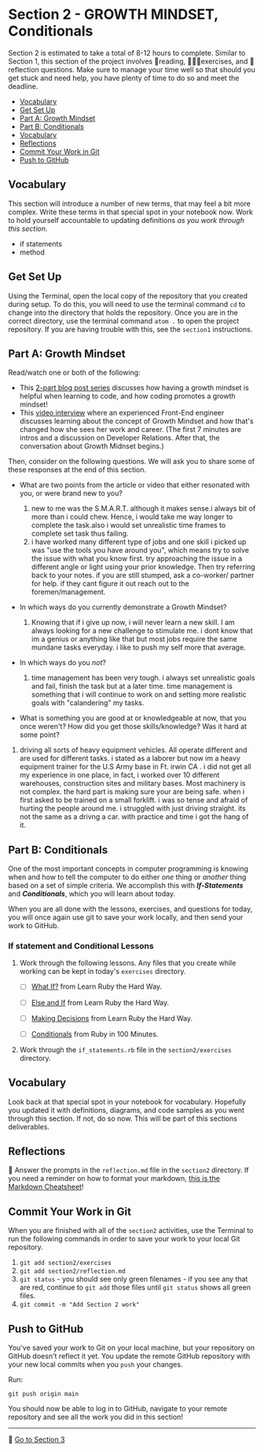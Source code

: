 # Section 2 - GROWTH MINDSET, Conditionals

Section 2 is estimated to take a total of 8-12 hours to complete. Similar to Section 1, this section of the project involves 📒reading, 👨🏽‍💻exercises, and 📝reflection questions. Make sure to manage your time well so that should you get stuck and need help, you have plenty of time to do so and meet the deadline.

- [Vocabulary](#vocabulary)
- [Get Set Up](#get-set-up)
- [Part A: Growth Mindset](#part-a-growth-mindset)
- [Part B: Conditionals](#part-b-conditionals)
- [Vocabulary](#vocabulary-1)
- [Reflections](#reflections)
- [Commit Your Work in Git](#commit-your-work-in-git)
- [Push to GitHub](#push-to-github)

## Vocabulary

This section will introduce a number of new terms, that may feel a bit more complex. Write these terms in that special spot in your notebook now. Work to hold yourself accountable to updating definitions _as you work through this section_.

- if statements
- method

## Get Set Up

Using the Terminal, open the local copy of the repository that you created during setup.  To do this, you will need to use the terminal command `cd` to change into the directory that holds the repository. Once you are in the correct directory, use the terminal command `atom .` to open the project repository. If you are having trouble with this, see the `section1` instructions.

## Part A: Growth Mindset

Read/watch one or both of the following:
- This [2-part blog post series](https://blog.mindsetworks.com/entry/how-having-a-growth-mindset-can-help-you-learn-to-code) discusses how having a growth mindset is helpful when learning to code, and how coding promotes a growth mindset!
- This [video interview](https://dev.to/hackflix_dev/how-to-hack-a-growth-mindset-b1g) where an experienced Front-End engineer discusses learning about the concept of Growth Mindset and how that's changed how she sees her work and career. (The first 7 minutes are intros and a discussion on Developer Relations. After that, the conversation about Growth Midnset begins.)

Then, consider on the following questions. We will ask you to share some of these responses at the end of this section.
- What are two points from the article or video that either resonated with you, or were brand new to you?
  1. new to me was the S.M.A.R.T. although it makes sense.i always bit of more than i could  chew. Hence, i would take me way longer to complete the task.also i would set unrealistic time frames to complete set task thus failing.
  2. i have worked many different type of jobs and one skill i picked up was "use the tools you have around you", which means try to solve the issue with what you know first. try approaching the issue in a different angle or light using your prior knowledge. Then try referring back to your notes. if you are still stumped, ask a co-worker/ partner for help. if they cant figure it out reach out to the foremen/management.

- In which ways do you currently demonstrate a Growth Mindset?

  1. Knowing that if i give up now, i will never learn a new skill. I am always looking for a new challenge to stimulate me. i dont know that im a genius or anything like that but most jobs require the same mundane tasks everyday. i like to push my self more that average.

- In which ways do you _not_?

  1. time management has been very tough. i always set unrealistic goals and fail, finish the task but at a later time. time management is something that i will continue to work on and setting more realistic goals with "calandering" my tasks.

- What is something you are good at or knowledgeable at now, that you once weren't? How did you get those skills/knowledge? Was it hard at some point?

1. driving all sorts of heavy equipment vehicles. All operate different and are used for different tasks. i stated as a laborer but now im a heavy equipment trainer for the U.S Army base in Ft. irwin CA . i did not get all my experience in one place, in fact, i worked over 10 different warehouses, construction sites and military bases. Most machinery is not complex. the hard part is making sure your are being safe. when i first asked to be trained on a small forklift. i was so tense and afraid of hurting the people around me. i struggled with just driving straight. its not the same as a drivng a car. with practice and time i got the hang of it. 



## Part B: Conditionals

One of the most important concepts in computer programming is knowing when and how to tell the computer to do either _one_ thing or _another_ thing based on a set of simple criteria.  We accomplish this with ***If-Statements*** and ***Conditionals***, which you will learn about today.

When you are all done with the lessons, exercises, and questions for today, you will once again use git to save your work locally, and then send your work to GitHub.

### If statement and Conditional Lessons

1. Work through the following lessons. Any files that you create while working can be kept in today's `exercises` directory.

    - [ ] [What If?](https://learnrubythehardway.org/book/ex29.html) from Learn Ruby the Hard Way.

    - [ ] [Else and If](https://learnrubythehardway.org/book/ex30.html) from Learn Ruby the Hard Way.

    - [ ] [Making Decisions](https://learnrubythehardway.org/book/ex31.html) from Learn Ruby the Hard Way.

    - [ ] [Conditionals](http://tutorials.jumpstartlab.com/projects/ruby_in_100_minutes.html#9.-conditionals) from Ruby in 100 Minutes.

1. Work through the `if_statements.rb` file in the `section2/exercises` directory.

## Vocabulary

Look back at that special spot in your notebook for vocabulary. Hopefully you updated it with definitions, diagrams, and code samples as you went through this section. If not, do so now. This will be part of this sections deliverables.

## Reflections

📝 Answer the prompts in the `reflection.md` file in the `section2` directory. If you need a reminder on how to format your markdown, [this is the Markdown Cheatsheet](https://github.com/adam-p/markdown-here/wiki/Markdown-Cheatsheet)!

## Commit Your Work in Git

When you are finished with all of the `section2` activities, use the Terminal to run the following commands in order to save your work to your local Git repository.

1. `git add section2/exercises`
2. `git add section2/reflection.md`
3. `git status` - you should see only green filenames - if you see any that are red, continue to `git add` those files until `git status` shows all green files.
4. `git commit -m "Add Section 2 work"`

## Push to GitHub

You've saved your work to Git on your local machine, but your repository on GitHub doesn't reflect it yet. You update the remote GitHub repository with your new local commits when you `push` your changes.

Run:

```
git push origin main
```

You should now be able to log in to GitHub, navigate to your remote repository and see all the work you did in this section!

***

🚀 [Go to Section 3](../section3)
